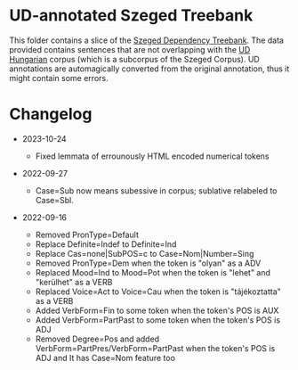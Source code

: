# UD-annotated Szeged Treebank

This folder contains a slice of the [Szeged Dependency Treebank](https://rgai.inf.u-szeged.hu/node/113). The data provided contains sentences that are not
overlapping with the [UD Hungarian](https://universaldependencies.org/treebanks/hu_szeged/index.html) corpus 
(which is a subcorpus of the Szeged Corpus). UD annotations are automagically converted from the original annotation,
thus it might contain some errors.

# Changelog

- 2023-10-24
  - Fixed lemmata of errounously HTML encoded numerical tokens

- 2022-09-27
  - Case=Sub now means subessive in corpus; sublative relabeled to Case=Sbl.

- 2022-09-16
  - Removed PronType=Default
  - Replace Definite=Indef to Definite=Ind
  - Replace Cas=none|SubPOS=c to Case=Nom|Number=Sing
  - Removed PronType=Dem when the token is "olyan" as a ADV
  - Replaced Mood=Ind to Mood=Pot when the token is "lehet" and "kerülhet" as a VERB
  - Replaced Voice=Act to Voice=Cau when the token is "tájékoztatta" as a VERB
  - Added VerbForm=Fin to some token when the token's POS is AUX
  - Added VerbForm=PartPast to some token when the token's POS is ADJ
  - Removed Degree=Pos and added VerbForm=PartPres/VerbForm=PartPast when the token's POS is ADJ and It has Case=Nom feature too
